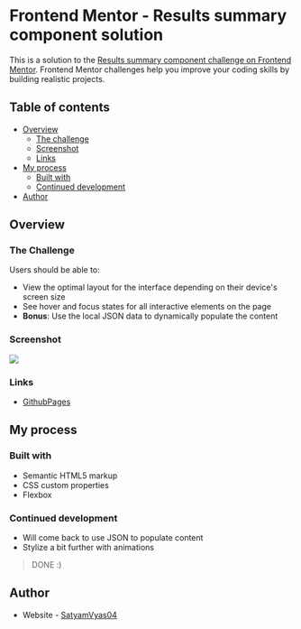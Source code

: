 # Frontend Mentor - Results summary component solution

This is a solution to the [Results summary component challenge on Frontend Mentor](https://www.frontendmentor.io/challenges/results-summary-component-CE_K6s0maV). Frontend Mentor challenges help you improve your coding skills by building realistic projects. 

## Table of contents

- [Overview](#overview)
  - [The challenge](#the-challenge)
  - [Screenshot](#screenshot)
  - [Links](#links)
- [My process](#my-process)
  - [Built with](#built-with)
  - [Continued development](#continued-development)
- [Author](#author)



## Overview

### The Challenge

Users should be able to:

- View the optimal layout for the interface depending on their device's screen size
- See hover and focus states for all interactive elements on the page
- **Bonus**: Use the local JSON data to dynamically populate the content

### Screenshot

![](https://drive.google.com/uc?export=view&id=1bofxpy9P7zAlIJc_Mnov6W5YVc54RA7K)

### Links

- [GithubPages](https://satyamvyas04.github.io/LearningFrontEnd/FrontEndMentor/ResultsSummary/index.html)

## My process

### Built with

- Semantic HTML5 markup
- CSS custom properties
- Flexbox

### Continued development

- Will come back to use JSON to populate content
- Stylize a bit further with animations
> DONE :)

## Author

- Website - [SatyamVyas04](https://github.com/SatyamVyas04)
